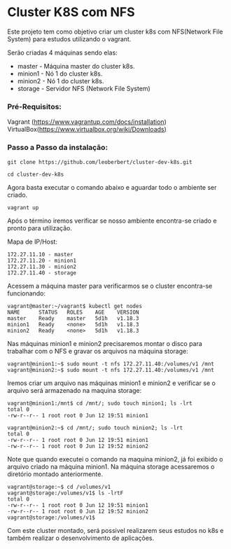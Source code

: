 # Cluster K8S com NFS

Este projeto tem como objetivo criar um cluster k8s com NFS(Network File System) para estudos utilizando o vagrant.

Serão criadas 4 máquinas sendo elas:

* master  - Máquina master do cluster k8s.
* minion1 - Nó 1 do cluster k8s. 
* minion2 - Nó 1 do cluster k8s. 
* storage - Servidor NFS (Network File System)

### Pré-Requisitos:

Vagrant (https://www.vagrantup.com/docs/installation)
VirtualBox(https://www.virtualbox.org/wiki/Downloads)

### Passo a Passo da instalação:

```
git clone https://github.com/leoberbert/cluster-dev-k8s.git

cd cluster-dev-k8s
```
Agora basta executar o comando abaixo e aguardar todo o ambiente ser criado.
```
vagrant up
```
Após o término iremos verificar se nosso ambiente encontra-se criado e pronto para utilização.

Mapa de IP/Host:
```
172.27.11.10 - master
172.27.11.20 - minion1
172.27.11.30 - minion2
172.27.11.40 - storage
```
Acessem a máquina master para verificarmos se o cluster encontra-se funcionando:

```
vagrant@master:~/vagrant$ kubectl get nodes
NAME      STATUS   ROLES    AGE    VERSION
master    Ready    master   5d1h   v1.18.3
minion1   Ready    <none>   5d1h   v1.18.3
minion2   Ready    <none>   5d1h   v1.18.3
```
Nas máquinas minion1 e minion2 precisaremos montar o disco para trabalhar com o NFS e gravar os arquivos na máquina storage:

```
vagrant@minion1:~$ sudo mount -t nfs 172.27.11.40:/volumes/v1 /mnt
vagrant@minion2:~$ sudo mount -t nfs 172.27.11.40:/volumes/v1 /mnt 
```
Iremos criar um arquivo nas máquinas minion1 e minion2 e verificar se o arquivo será armazenado na maquina storage:

```
vagrant@minion1:/mnt$ cd /mnt/; sudo touch minion1; ls -lrt
total 0
-rw-r--r-- 1 root root 0 Jun 12 19:51 minion1

vagrant@minion2:~$ cd /mnt/; sudo touch minion2; ls -lrt
total 0
-rw-r--r-- 1 root root 0 Jun 12 19:51 minion1
-rw-r--r-- 1 root root 0 Jun 12 19:52 minion2
```
Note que quando executei o comando na maquina minion2, já foi exibido o arquivo criado na máquina minion1. Na máquina storage acessaremos o diretório montado anteriormente.

```
vagrant@storage:~$ cd /volumes/v1
vagrant@storage:/volumes/v1$ ls -lrtF
total 0
-rw-r--r-- 1 root root 0 Jun 12 19:51 minion1
-rw-r--r-- 1 root root 0 Jun 12 19:52 minion2
vagrant@storage:/volumes/v1$ 
```
Com este cluster montado, será possivel realizarem seus estudos no k8s e também realizar o desenvolvimento de aplicações.


